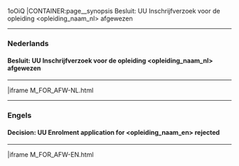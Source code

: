 1oOiQ
|CONTAINER:page__synopsis
Besluit: UU Inschrijfverzoek voor de opleiding &lt;opleiding_naam_nl&gt; afgewezen
_____
### Nederlands
#### Besluit: UU Inschrijfverzoek voor de opleiding &lt;opleiding_naam_nl&gt; afgewezen
_____
|iframe
M_FOR_AFW-NL.html
_____
### Engels
#### Decision: UU Enrolment application for &lt;opleiding_naam_en&gt; rejected
_____
|iframe
M_FOR_AFW-EN.html